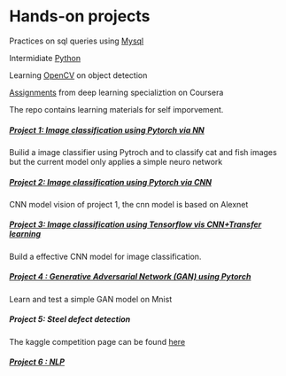 # Hands-on projects

Practices on sql queries using [Mysql](https://github.com/pan1fan2/self_improvement/tree/main/Mysql)

Intermidiate [Python](https://github.com/pan1fan2/self_improvement/tree/main/python)

Learning [OpenCV](https://github.com/pan1fan2/self_improvement/tree/main/opencv) on object detection 

[Assignments](https://github.com/pan1fan2/self_improvement/tree/main/deeplearning_ai) from deep learning specializtion on Coursera  

The repo contains learning materials for self imporvement. 

##### [Project 1: Image classification using Pytorch via NN](https://github.com/pan1fan2/self_improvement/tree/main/project1)

Builid a image classifier using Pytroch and to classify cat and fish images but the current model only applies a simple neuro network

##### [Project 2: Image classification using Pytorch via CNN](https://github.com/pan1fan2/self_improvement/tree/main/project2)

CNN model vision of project 1, the cnn model is based on Alexnet

##### [Project 3: Image classification using Tensorflow vis CNN+Transfer learning](https://github.com/pan1fan2/self_improvement/tree/main/project3)

Build a effective CNN model for image classification. 

##### [Project 4 : Generative Adversarial Network (GAN) using Pytorch](https://github.com/pan1fan2/self_improvement/tree/main/project4)

Learn and test a simple GAN model on Mnist

##### Project 5: Steel defect detection

The kaggle competition page can be found [here](https://www.kaggle.com/c/severstal-steel-defect-detection/overview)

##### [Project 6 : NLP](https://github.com/pan1fan2/self_improvement/tree/main/project6)

